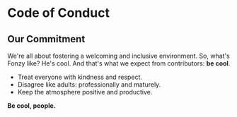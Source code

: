 # Code of Conduct

## Our Commitment

We're all about fostering a welcoming and inclusive environment. So, what's Fonzy like? He's cool. And that's what we expect from contributors: **be cool**.

- Treat everyone with kindness and respect.
- Disagree like adults: professionally and maturely.
- Keep the atmosphere positive and productive.

**Be cool, people.**